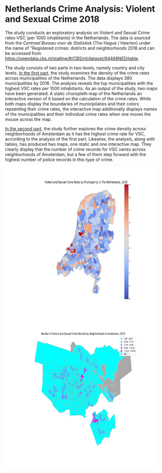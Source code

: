 # Netherlands Crime Analysis: Violent and Sexual Crime 2018

The study conducts an exploratory analysis on Violent and Sexual Crime rates-VSC (per 1000 inhabitants) in the Netherlands. The data is sourced from the *Centraal Bureau voor de Statistiek* (The Hague / Heerlen) under the name of "Registered crimes: districts and neighborhoods 2018 and can be accessed from https://opendata.cbs.nl/statline/#/CBS/nl/dataset/84468NED/table.

The study consists of two parts in two levels, namely country and city levels. [In the first part](https://github.com/muratko357/Netherlands-Crime-Analysis/blob/main/NL_Crime_rates_by_municipality.ipynb), the study examines the density of the crime rates across municipalities of the Netherlands. The data displays 380 municipalities by 2018. The analysis reveals the top municipalities with the highest VSC rates per 1000 inhabitants. As an output of the study, two maps have been generated: A static choropleth map of the Netherlands an interactive version of it based on the calculation of the crime rates. While both maps display the boundaries of municipilaties and their colors repsenting their crime rates, the interactive map additionally displays names of the municipalities and their individual crime rates when one moves the mouse across the map.

[In the second part](https://github.com/muratko357/Netherlands-Crime-Analysis/blob/main/Crime_by_neighborhood_Amsterdam.ipynb), the study further explores the crime density across neighborhoods of Amsterdam as it has the highest crime rate for VSC, according to the analysis of the first part. Likewise, the analysis, along with tables, has produced two maps, one static and one interactive map. They clearly display that the number of crime records for VSC varies across neighborhoods of Amsterdam, but a few of them step forward with the highest number of police records in this type of crime. 

<img align="left" width="650" height="500" src="/Images/NL_crime_rates.png"> 

<img align="center" width="650" height="500" src="/Images/Amsterdam_crime_map.png">
